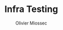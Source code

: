 ---
layout: post
title: Infra Testing
image: /img/hello_world.jpeg
author: Olivier Miossec
tags: [PowerShell, DevOps, Pester, Gherkin, CD, OVF]
---